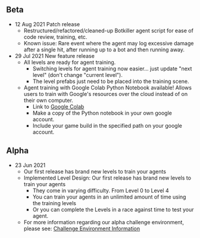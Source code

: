## Beta
- 12 Aug 2021 Patch release
  - Restructured/refactored/cleaned-up Botkiller agent script for ease of code review, training, etc.
  - Known issue: Rare event where the agent may log excessive damage after a single hit, after running up to a bot and then running away.
- 29 Jul 2021 New feature release
  - All levels are ready for agent training.
    - Switching levels for agent training now easier... just update "next level" (don't change "current level").  
    - The level prefabs just need to be placed into the training scene.
  - Agent training with Google Colab Python Notebook available!  Allows users to train with Google's resources over the cloud instead of on their own computer.
    - Link to [Google Colab](https://colab.research.google.com/drive/1uWfjZ1fr1hYwsNbY-nCCnjcpwNG0aKOH?usp=sharing)
    - Make a copy of the Python notebook in your own google account.
    - Include your game build in the specified path on your google account.
## Alpha
- 23 Jun 2021
  - Our first release has brand new levels to train your agents
  - Implemented Level Design: Our first release has brand new levels to train your agents
    - They come in varying difficulty. From Level 0 to Level 4 
    - You can train your agents in an unlimited amount of time using the training levels
    - Or you can complete the Levels in a race against time to test your agent.
  - For more information regarding our alpha challenge environment, please see: [Challenge Environment Information](ChallengeEnvironmentInformation.md)
